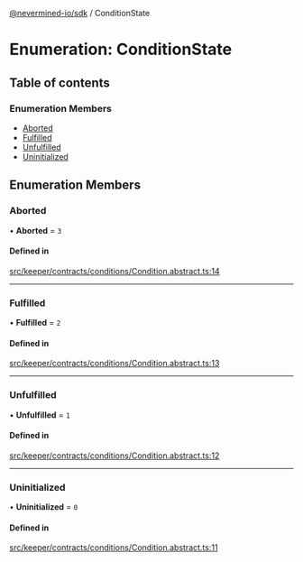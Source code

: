 [@nevermined-io/sdk](../code-reference.md) / ConditionState

# Enumeration: ConditionState

## Table of contents

### Enumeration Members

- [Aborted](ConditionState.md#aborted)
- [Fulfilled](ConditionState.md#fulfilled)
- [Unfulfilled](ConditionState.md#unfulfilled)
- [Uninitialized](ConditionState.md#uninitialized)

## Enumeration Members

### Aborted

• **Aborted** = `3`

#### Defined in

[src/keeper/contracts/conditions/Condition.abstract.ts:14](https://github.com/nevermined-io/sdk-js/blob/55f88d2/src/keeper/contracts/conditions/Condition.abstract.ts#L14)

---

### Fulfilled

• **Fulfilled** = `2`

#### Defined in

[src/keeper/contracts/conditions/Condition.abstract.ts:13](https://github.com/nevermined-io/sdk-js/blob/55f88d2/src/keeper/contracts/conditions/Condition.abstract.ts#L13)

---

### Unfulfilled

• **Unfulfilled** = `1`

#### Defined in

[src/keeper/contracts/conditions/Condition.abstract.ts:12](https://github.com/nevermined-io/sdk-js/blob/55f88d2/src/keeper/contracts/conditions/Condition.abstract.ts#L12)

---

### Uninitialized

• **Uninitialized** = `0`

#### Defined in

[src/keeper/contracts/conditions/Condition.abstract.ts:11](https://github.com/nevermined-io/sdk-js/blob/55f88d2/src/keeper/contracts/conditions/Condition.abstract.ts#L11)
